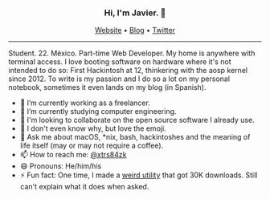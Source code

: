 <h3 align="center">Hi, I'm Javier. 🍃</h3>

<p align="center">
  <a href="https://xtrs84zk.tk">Website</a> •
  <a href="https://blog.xtrs84zk.tk/">Blog</a> •
  <a href="https://twitter.com/xtrs84zk">Twitter</a>
</p>

---

Student. 22. México. Part-time Web Developer. My home is anywhere with terminal access. I love booting software on hardware where it's not intended to do so: First Hackintosh at 12, thinkering with the aosp kernel since 2012. To write is my passion and I do so a lot on my personal notebook, sometimes it even lands on my blog (in Spanish).    

- 🔭 I’m currently working as a freelancer.
- 🌱 I’m currently studying computer engineering.
- 👯 I'm looking to collaborate on the open source software I already use. 
- 🤔 I don't even know why, but love the emoji.
- 💬 Ask me about macOS, *nix, bash, hackintoshes and the meaning of life itself (may or may not require a coffee).
- 📫 How to reach me: [@xtrs84zk](https://twitter.com/xtrs84zk)
- 😄 Pronouns: He/him/his
- ⚡ Fun fact: One time, I made a [weird utility](https://forum.xda-developers.com/moto-g/general/falcon-bootloader-upgrader-tool-t3093793) that got 30K downloads. Still can't explain what it does when asked. 
